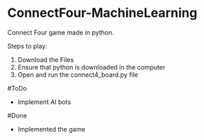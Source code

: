 # ConnectFour-MachineLearning

Connect Four game made in python.

Steps to play:
1. Download the Files
2. Ensure that python is downloaded in the computer
3. Open and run the connect4_board.py file

#ToDo
- Implement AI bots 

#Done
- Implemented the game
